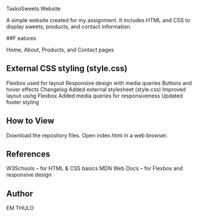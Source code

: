 TaskoSweets Website

A simple website created for my assignment. It includes HTML and CSS to display sweets, products, and contact information.

##F eatures

Home, About, Products, and Contact pages

## External CSS styling (style.css)
Flexbox used for layout
Responsive design with media queries
Buttons and hover effects
Changelog
Added external stylesheet (style.css)
Improved layout using Flexbox
Added media queries for responsiveness
Updated footer styling

## How to View
Download the repository files.
Open index.html in a web browser.

## References
W3Schools
 – for HTML & CSS basics
MDN Web Docs
 – for Flexbox and responsive design

## Author

EM THULO
